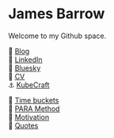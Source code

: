 # James Barrow

Welcome to my Github space.

:green_book:  [Blog](https://github.com/jamiebarrow/area_blog)  
:office:      [LinkedIn](https://www.linkedin.com/in/jamesbarrow1984)  
:butterfly:   [Bluesky](https://bsky.app/profile/jamiebarrow.dev)  
:necktie:     [CV](https://jamie-barrow.wixsite.com/curriculum-vitae)  
:anchor:      [KubeCraft](https://www.skool.com/kubecraft/about?ref=d7233c0e53d348578ae81d5972a773da)  

:calendar:    [Time buckets](time-buckets.md)  
:memo:        [PARA Method](para-method.md)  
:muscle:      [Motivation](motivation.md)  
:scroll:      [Quotes](quotes.md)  
<!---:elephant:    [Mastodon](https://fosstodon.org/@jamiebarrow)  --->
<!---:books:  [Training](https://github.com/jamiebarrow/training)  --->
<!--- emoji list: https://gist.github.com/rxaviers/7360908 --->
